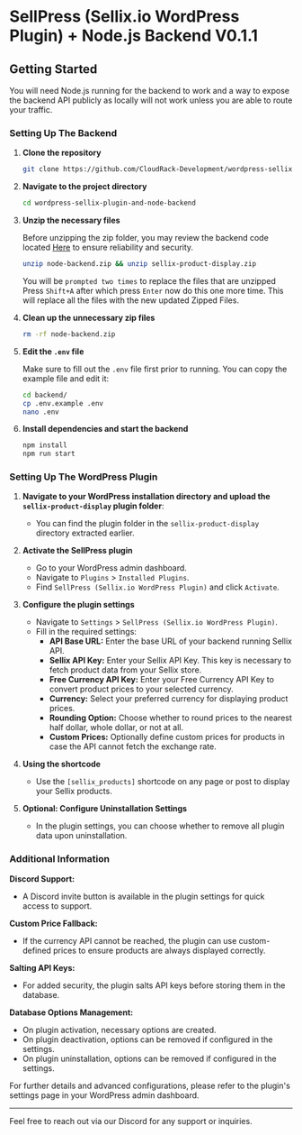 # SellPress (Sellix.io WordPress Plugin) + Node.js Backend V0.1.1

## Getting Started

You will need Node.js running for the backend to work and a way to expose the backend API publicly as locally will not work unless you are able to route your traffic.

### Setting Up The Backend

1. **Clone the repository**

    ```bash
    git clone https://github.com/CloudRack-Development/wordpress-sellix-plugin-and-node-backend.git
    ```

2. **Navigate to the project directory**

    ```bash
    cd wordpress-sellix-plugin-and-node-backend
    ```

3. **Unzip the necessary files**

    Before unzipping the zip folder, you may review the backend code located [Here](https://github.com/CloudRack-Development/my-project/tree/main/backend) to ensure reliability and security.

    ```bash
    unzip node-backend.zip && unzip sellix-product-display.zip
    ```

    You will be `prompted two times` to replace the files that are unzipped Press `Shift+A` after which press `Enter` now do this one more time.
    This will replace all the files with the new updated Zipped Files.

4. **Clean up the unnecessary zip files**

    ```bash
    rm -rf node-backend.zip
    ```

5. **Edit the `.env` file**

    Make sure to fill out the `.env` file first prior to running. You can copy the example file and edit it:

    ```bash
    cd backend/
    cp .env.example .env
    nano .env
    ```

6. **Install dependencies and start the backend**

    ```bash
    npm install
    npm run start
    ```

### Setting Up The WordPress Plugin

1. **Navigate to your WordPress installation directory and upload the `sellix-product-display` plugin folder**:

    - You can find the plugin folder in the `sellix-product-display` directory extracted earlier.

2. **Activate the SellPress plugin**

    - Go to your WordPress admin dashboard.
    - Navigate to `Plugins` > `Installed Plugins`.
    - Find `SellPress (Sellix.io WordPress Plugin)` and click `Activate`.

3. **Configure the plugin settings**

    - Navigate to `Settings` > `SellPress (Sellix.io WordPress Plugin)`.
    - Fill in the required settings:
      - **API Base URL:** Enter the base URL of your backend running Sellix API.
      - **Sellix API Key:** Enter your Sellix API Key. This key is necessary to fetch product data from your Sellix store.
      - **Free Currency API Key:** Enter your Free Currency API Key to convert product prices to your selected currency.
      - **Currency:** Select your preferred currency for displaying product prices.
      - **Rounding Option:** Choose whether to round prices to the nearest half dollar, whole dollar, or not at all.
      - **Custom Prices:** Optionally define custom prices for products in case the API cannot fetch the exchange rate.

4. **Using the shortcode**

    - Use the `[sellix_products]` shortcode on any page or post to display your Sellix products.

5. **Optional: Configure Uninstallation Settings**

    - In the plugin settings, you can choose whether to remove all plugin data upon uninstallation.

### Additional Information

**Discord Support:**

- A Discord invite button is available in the plugin settings for quick access to support.

**Custom Price Fallback:**

- If the currency API cannot be reached, the plugin can use custom-defined prices to ensure products are always displayed correctly.

**Salting API Keys:**

- For added security, the plugin salts API keys before storing them in the database.

**Database Options Management:**

- On plugin activation, necessary options are created.
- On plugin deactivation, options can be removed if configured in the settings.
- On plugin uninstallation, options can be removed if configured in the settings.

For further details and advanced configurations, please refer to the plugin's settings page in your WordPress admin dashboard.

---

Feel free to reach out via our Discord for any support or inquiries.

